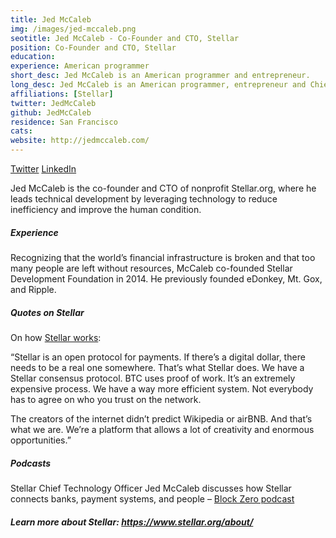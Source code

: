 ```yaml
---
title: Jed McCaleb
img: /images/jed-mccaleb.png
seotitle: Jed McCaleb - Co-Founder and CTO, Stellar
position: Co-Founder and CTO, Stellar
education:
experience: American programmer
short_desc: Jed McCaleb is an American programmer and entrepreneur.
long_desc: Jed McCaleb is an American programmer, entrepreneur and Chief Technology Officer of Stellar.
affiliations: [Stellar]
twitter: JedMcCaleb
github: JedMcCaleb
residence: San Francisco
cats: 
website: http://jedmccaleb.com/
---
```


<a class="social-link" href="https://twitter.com/jedmccaleb" target="_blank">Twitter</a> <a class="social-link" title="Jed McCaleb" href="https://www.linkedin.com/in/jed-mccaleb-4052a4/" target="_blank">LinkedIn</a>

Jed McCaleb is the co-founder and CTO of nonprofit Stellar.org, where he leads technical development by leveraging technology to reduce inefficiency and improve the human condition.

##### Experience
Recognizing that the world’s financial infrastructure is broken and that too many people are left without resources, McCaleb co-founded Stellar Development Foundation in 2014. He previously founded eDonkey, Mt. Gox, and Ripple.

##### Quotes on Stellar
On how <a href="https://www.financemagnates.com/cryptocurrency/news/stellar-ceo-want-real-enough-dot-com-bubble-pops/">Stellar works</a>:

“Stellar is an open protocol for payments. If there’s a digital dollar, there needs to be a real one somewhere. That’s what Stellar does. We have a Stellar consensus protocol. BTC uses proof of work. It’s an extremely expensive process. We have a way more efficient system. Not everybody has to agree on who you trust on the network.

The creators of the internet didn’t predict Wikipedia or airBNB. And that’s what we are. We’re a platform that allows a lot of creativity and enormous opportunities.”

##### Podcasts
Stellar Chief Technology Officer Jed McCaleb discusses how Stellar connects banks, payment systems, and people – <a href="http://www.blockzero.show/c4e67558">Block Zero podcast</a>

##### Learn more about Stellar: <a href="https://www.stellar.org/about/">https://www.stellar.org/about/</a>
